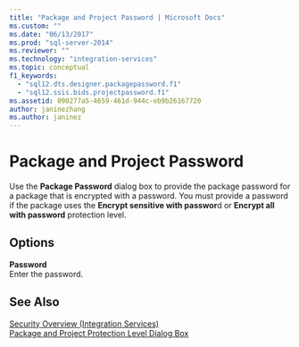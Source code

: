 ```yaml
---
title: "Package and Project Password | Microsoft Docs"
ms.custom: ""
ms.date: "06/13/2017"
ms.prod: "sql-server-2014"
ms.reviewer: ""
ms.technology: "integration-services"
ms.topic: conceptual
f1_keywords: 
  - "sql12.dts.designer.packagepassword.f1"
  - "sql12.ssis.bids.projectpassword.f1"
ms.assetid: 090277a5-4659-461d-944c-eb9b26167720
author: janinezhang
ms.author: janinez
---
```

# Package and Project Password
  Use the **Package Password** dialog box to provide the package password for a package that is encrypted with a password. You must provide a password if the package uses the **Encrypt sensitive with passwor**d or **Encrypt all with password** protection level.  
  
## Options  
 **Password**  
 Enter the password.  
  
## See Also  
 [Security Overview &#40;Integration Services&#41;](security/security-overview-integration-services.md)   
 [Package and Project Protection Level Dialog Box](../../2014/integration-services/package-and-project-protection-level-dialog-box.md)  
  
  
